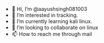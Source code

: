 - 👋 Hi, I’m @aayushsingh081003
- 👀 I’m interested in tracking.
- 🌱 I’m currently learning kali linux.
- 💞️ I’m looking to collaborate on linux
- 📫 How to reach me through mail

<!---
aayushsingh081003/aayushsingh081003 is a ✨ special ✨ repository because its `README.md` (this file) appears on your GitHub profile.
You can click the Preview link to take a look at your changes.
--->
